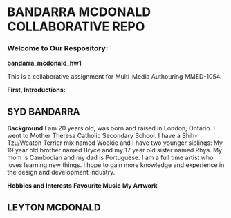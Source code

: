# BANDARRA MCDONALD COLLABORATIVE REPO
### Welcome to Our Respository:

**bandarra_mcdonald_hw1**

 This is a collaborative assignment for Multi-Media Authouring MMED-1054.

 **First, Introductions:**
 ## SYD BANDARRA
 **Background**
 I am 20 years old, was born and raised in London, Ontario. I went to Mother Theresa Catholic Secondary School. I have a Shih-Tzu/Weaton Terrier mix named Wookie and I have two younger siblings: My 19 year old brother named Bryce and my 17 year old sister named Rhya. My mom is Cambodian and my dad is Portuguese. I am a full time artist who loves learning new things. I hope to gain more knowledge and experience in the design and development industry.

 **Hobbies and Interests**
 **Favourite Music**
 **My Artwork**






## LEYTON MCDONALD

